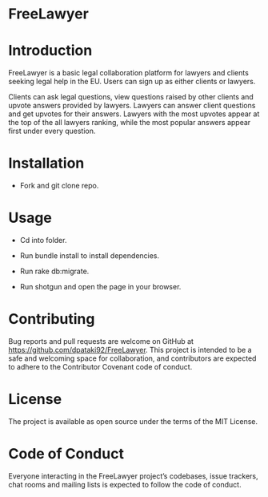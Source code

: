 # FreeLawyer

# Introduction

FreeLawyer is a basic legal collaboration platform for lawyers and clients seeking legal help in the EU. Users can sign up as either clients or lawyers. 

Clients can ask legal questions, view questions raised by other clients and upvote answers provided by lawyers. Lawyers can answer client questions and get upvotes for their answers. Lawyers with the most upvotes appear at the top of the all lawyers ranking, while the most popular answers appear first under every question. 

# Installation

- Fork and git clone repo. 

# Usage

- Cd into folder.

- Run bundle install to install dependencies.

- Run rake db:migrate.

- Run shotgun and open the page in your browser.

# Contributing

Bug reports and pull requests are welcome on GitHub at https://github.com/dpataki92/FreeLawyer. This project is intended to be a safe and welcoming space for collaboration, and contributors are expected to adhere to the Contributor Covenant code of conduct.

# License

The project is available as open source under the terms of the MIT License.

# Code of Conduct

Everyone interacting in the FreeLawyer project’s codebases, issue trackers, chat rooms and mailing lists is expected to follow the code of conduct.